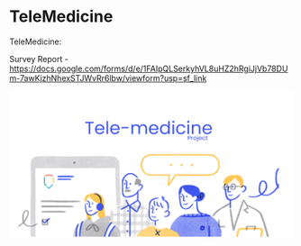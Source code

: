 # TeleMedicine

TeleMedicine: 

Survey Report - https://docs.google.com/forms/d/e/1FAIpQLSerkyhVL8uHZ2hRgiJjVb78DUm-7awKjzhNhexSTJWvRr6lbw/viewform?usp=sf_link

![alt text](./tele.png)


